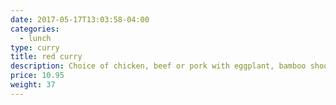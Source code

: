 ```yaml
---
date: 2017-05-17T13:03:58-04:00
categories:
  - lunch
type: curry
title: red curry
description: Choice of chicken, beef or pork with eggplant, bamboo shoot, green-red pepper cooked in coconut milk and red curry paste.
price: 10.95
weight: 37
---
```

